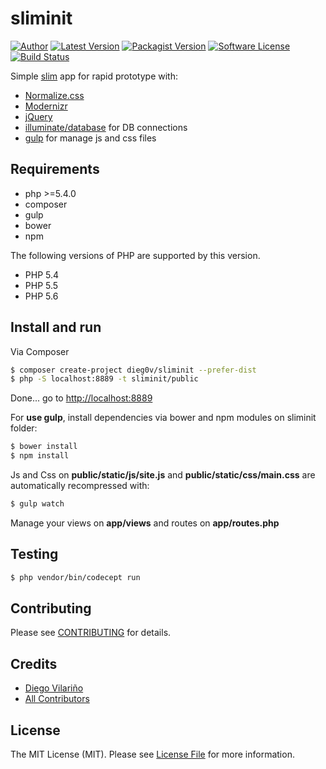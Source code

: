 # sliminit

[![Author](http://img.shields.io/badge/author-@dieg0v-blue.svg?style=flat-square)](https://twitter.com/dieg0v)
[![Latest Version](https://img.shields.io/github/release/dieg0v/sliminit.svg?style=flat-square)](https://github.com/dieg0v/sliminit/releases)
[![Packagist Version](https://img.shields.io/packagist/v/dieg0v/sliminit.svg?style=flat-square)](https://packagist.org/packages/dieg0v/sliminit)
[![Software License](https://img.shields.io/badge/license-MIT-brightgreen.svg?style=flat-square)](LICENSE.md)
[![Build Status](https://img.shields.io/travis/dieg0v/sliminit/master.svg?style=flat-square)](https://travis-ci.org/dieg0v/sliminit)

Simple [slim](https://github.com/slimphp/Slim) app for rapid prototype with:

- [Normalize.css](https://github.com/necolas/normalize.css)
- [Modernizr](https://github.com/Modernizr/Modernizr)
- [jQuery](https://github.com/jquery/jquery)
- [illuminate/database](https://github.com/illuminate/database) for DB connections
- [gulp](https://github.com/gulpjs/gulp) for manage js and css files

## Requirements

* php >=5.4.0
* composer
* gulp
* bower
* npm

The following versions of PHP are supported by this version.

* PHP 5.4
* PHP 5.5
* PHP 5.6

## Install and run

Via Composer

``` bash
$ composer create-project dieg0v/sliminit --prefer-dist
$ php -S localhost:8889 -t sliminit/public
```

Done... go to [http://localhost:8889](http://localhost:8889)

For **use gulp**, install dependencies via bower and npm modules on sliminit folder:

``` bash
$ bower install
$ npm install
```

Js and Css on **public/static/js/site.js** and **public/static/css/main.css** are automatically recompressed with:

``` bash
$ gulp watch
```

Manage your views on **app/views** and routes on **app/routes.php**

## Testing

``` bash
$ php vendor/bin/codecept run
```

## Contributing

Please see [CONTRIBUTING](https://github.com/dieg0v/sliminit/blob/master/CONTRIBUTING.md) for details.

## Credits

- [Diego Vilariño](https://github.com/dieg0v)
- [All Contributors](https://github.com/dieg0v/sliminit/contributors)

## License

The MIT License (MIT). Please see [License File](https://github.com/dieg0v/sliminit/blob/master/LICENSE.md) for more information.